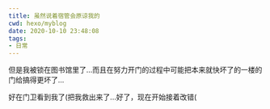 ```yaml
---
title: 虽然说着宿管会原谅我的
cwd: hexo/myblog
date: 2020-10-10 23:48:08
tags:
- 日常
---
```


但是我被锁在图书馆里了...而且在努力开门的过程中可能把本来就快坏了的一楼的门给搞得更坏了...

好在门卫看到我了\(把我救出来了...好了，现在开始接着改错\(

